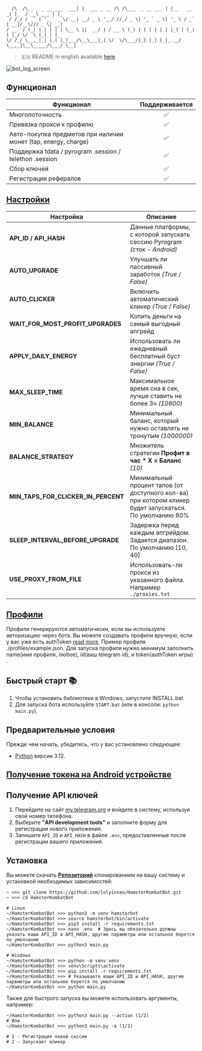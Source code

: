 
```                           _                                _           _     ___       _   
  /\  /\__ _ _ __ ___  ___| |_ ___ _ __ /\ /\___  _ __ ___ | |__   __ _| |_  / __\ ___ | |_ 
 / /_/ / _` | '_ ` _ \/ __| __/ _ \ '__/ //_/ _ \| '_ ` _ \| '_ \ / _` | __|/__\/// _ \| __|
/ __  / (_| | | | | | \__ \ ||  __/ | / __ \ (_) | | | | | | |_) | (_| | |_/ \/  \ (_) | |_ 
\/ /_/ \__,_|_| |_| |_|___/\__\___|_| \/  \/\___/|_| |_| |_|_.__/ \__,_|\__\_____/\___/ \__|
```                                                                                            

> 🇪🇳 README in english available [here](README-EN.md)

![bot_log_screen](https://github.com/user-attachments/assets/252329d2-9c9a-465c-b346-459e07057b5f)

## Функционал  
| Функционал                                                     | Поддерживается  |
|----------------------------------------------------------------|:---------------:|
| Многопоточность                                                |        ✅        |
| Привязка прокси к профилю                                      |        ✅        |
| Авто-покупка предметов при наличии монет (tap, energy, charge) |        ✅        |
| Поддержка tdata / pyrogram .session / telethon .session        |        ✅        |
| Сбор ключей                                                    |        ✅        |
| Регистрация рефералов                                          |        ✅        |


## [Настройки](https://github.com/lolyinseo/HamsterKombatBot/blob/main/.env)
| Настройка                             | Описание                                                                                                  |
|---------------------------------------|-----------------------------------------------------------------------------------------------------------|
| **API_ID / API_HASH**                 | Данные платформы, с которой запускать сессию Pyrogram _(сток - Android)_                                  |
| **AUTO_UPGRADE**                      | Улучшать ли пассивный заработок _(True / False)_                                                          |
| **AUTO_CLICKER**                      | Включить автоматический кликер _(True / False)_                                                           |
| **WAIT_FOR_MOST_PROFIT_UPGRADES**     | Копить деньги на самый выгодный апгрейд                                                                   |
| **APPLY_DAILY_ENERGY**                | Использовать ли ежедневный бесплатный буст энергии _(True / False)_                                       |
| **MAX_SLEEP_TIME**                    | Максимальное время сна в сек, лучше ставить не более 3ч _(10800)_                                         |
| **MIN_BALANCE**                       | Минимальный баланс, который нужно оставлять не тронутым _(1000000)_                                       |
| **BALANCE_STRATEGY**                  | Множитель стратегии **Профит в час * X = Баланс**  _(10)_                                                 |
| **MIN_TAPS_FOR_CLICKER_IN_PERCENT**   | Минимальный процент тапов (от доступного кол-ва) при котором кликер будет запускаться. По умолчанию 80%   |
| **SLEEP_INTERVAL_BEFORE_UPGRADE**     | Задержка перед каждым апгрейдом. Задается диапазон. По умолчанию [10, 40]                                 |
| **USE_PROXY_FROM_FILE**               | Использовать-ли прокси из указанного файла. Например `./proxies.txt`                                      |

## [Профили](https://github.com/lolyinseo/HamsterKombatBot/blob/main/profiles/example.json)
Профили генерируются автоматически, если вы используете авторизацию через бота. Вы можете создавать профили вручную, если у вас уже есть authToken [read more](docs/android-auth-info-extraction-guide_en.md). Пример профиля ./profiles/example.json. Для запуска профиля нужно минимум заполнить name(имя профиля, любое), id(ваш telegram id), и token(authToken игры) .

## Быстрый старт 📚
1. Чтобы установить библиотеки в Windows, запустите INSTALL.bat.
2. Для запуска бота используйте `START.bat` (или в консоли: `python main.py`).

## Предварительные условия
Прежде чем начать, убедитесь, что у вас установлено следующее:
- [Python](https://www.python.org/downloads/) версии 3.12.

## [Получение токена на Android устройстве](docs/android-auth-info-extraction-guide.md)

## Получение API ключей
1. Перейдите на сайт [my.telegram.org](https://my.telegram.org) и войдите в систему, используя свой номер телефона.
2. Выберите **"API development tools"** и заполните форму для регистрации нового приложения.
3. Запишите `API_ID` и `API_HASH` в файле `.env`, предоставленные после регистрации вашего приложения.

## Установка
Вы можете скачать [**Репозиторий**](https://github.com/lolyinseo/HamsterKombatBot) клонированием на вашу систему и установкой необходимых зависимостей:
```shell
~ >>> git clone https://github.com/lolyinseo/HamsterKombatBot.git 
~ >>> cd HamsterKombatBot

# Linux
~/HamsterKombatBot >>> python3 -m venv hamsterbot
~/HamsterKombatBot >>> source hamsterbot/bin/activate
~/HamsterKombatBot >>> pip3 install -r requirements.txt
~/HamsterKombatBot >>> nano .env  # Здесь вы обязательно должны указать ваши API_ID и API_HASH, другие парвметры или остальное берется по умолчанию
~/HamsterKombatBot >>> python3 main.py

# Windows
~/HamsterKombatBot >>> python -m venv venv
~/HamsterKombatBot >>> venv\Scripts\activate
~/HamsterKombatBot >>> pip install -r requirements.txt
~/HamsterKombatBot >>> # Указываете ваши API_ID и API_HASH, другие парвметры или остальное берется по умолчанию
~/HamsterKombatBot >>> python main.py
```

Также для быстрого запуска вы можете использовать аргументы, например:
```shell
~/HamsterKombatBot >>> python3 main.py --action (1/2)
# Или
~/HamsterKombatBot >>> python3 main.py -a (1/2)

# 1 - Регистрация новой сессии
# 2 - Запускает кликер
```
